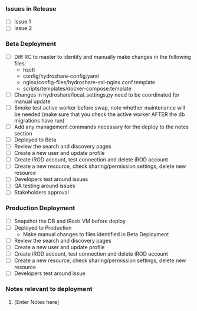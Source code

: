 <!--
Add the issues included in the release and update this document as release tasks are completed.
-->

### Issues in Release
- [ ] Issue 1
- [ ] Issue 2

<!-- Update the checklist as items are completed -->
### Beta Deployment
- [ ] Diff RC to master to identify and manually make changes in the following files:
  * hsctl
  * config/hydroshare-config.yaml
  * nginx/config-files/hydroshare-ssl-nginx.conf.template
  * scripts/templates/docker-compose.template
- [ ] Changes in hydroshare/local_settings.py need to be coordinated for manual update
- [ ] Smoke test active worker before swap, note whether maintenance will be needed (make sure that you check the active worker AFTER the db migrations have run)
- [ ] Add any management commands necessary for the deploy to the notes section
- [ ] Deployed to Beta
- [ ] Review the search and discovery pages
- [ ] Create a new user and update profile
- [ ] Create iROD account, test connection and delete iROD account
- [ ] Create a new resource, check sharing/permission settings, delete new resource
- [ ] Developers test around issues
- [ ] QA testing around issues
- [ ] Stakeholders approval

<!-- Update the checklist as items are completed -->
### Production Deployment
- [ ] Snapshot the DB and iRods VM before deploy
- [ ] Deployed to Production
  * Make manual changes to files identified in Beta Deployment
- [ ] Review the search and discovery pages
- [ ] Create a new user and update profile
- [ ] Create iROD account, test connection and delete iROD account
- [ ] Create a new resource, check sharing/permission settings, delete new resource
- [ ] Developers test around issue

### Notes relevant to deployment
1. [Enter Notes here]
